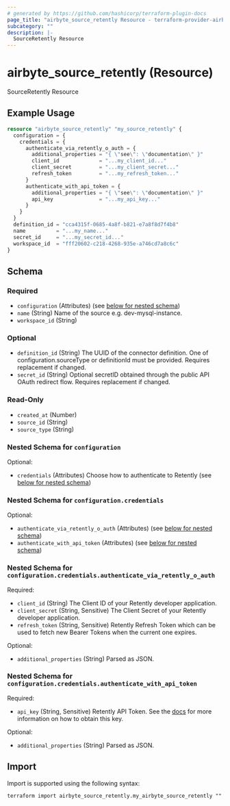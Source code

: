```yaml
---
# generated by https://github.com/hashicorp/terraform-plugin-docs
page_title: "airbyte_source_retently Resource - terraform-provider-airbyte"
subcategory: ""
description: |-
  SourceRetently Resource
---
```


# airbyte_source_retently (Resource)

SourceRetently Resource

## Example Usage

```terraform
resource "airbyte_source_retently" "my_source_retently" {
  configuration = {
    credentials = {
      authenticate_via_retently_o_auth = {
        additional_properties = "{ \"see\": \"documentation\" }"
        client_id             = "...my_client_id..."
        client_secret         = "...my_client_secret..."
        refresh_token         = "...my_refresh_token..."
      }
      authenticate_with_api_token = {
        additional_properties = "{ \"see\": \"documentation\" }"
        api_key               = "...my_api_key..."
      }
    }
  }
  definition_id = "cca4315f-0685-4a8f-b821-e7a8f8d7f4b8"
  name          = "...my_name..."
  secret_id     = "...my_secret_id..."
  workspace_id  = "fff20602-c218-4268-935e-a746cd7a8c6c"
}
```

<!-- schema generated by tfplugindocs -->
## Schema

### Required

- `configuration` (Attributes) (see [below for nested schema](#nestedatt--configuration))
- `name` (String) Name of the source e.g. dev-mysql-instance.
- `workspace_id` (String)

### Optional

- `definition_id` (String) The UUID of the connector definition. One of configuration.sourceType or definitionId must be provided. Requires replacement if changed.
- `secret_id` (String) Optional secretID obtained through the public API OAuth redirect flow. Requires replacement if changed.

### Read-Only

- `created_at` (Number)
- `source_id` (String)
- `source_type` (String)

<a id="nestedatt--configuration"></a>
### Nested Schema for `configuration`

Optional:

- `credentials` (Attributes) Choose how to authenticate to Retently (see [below for nested schema](#nestedatt--configuration--credentials))

<a id="nestedatt--configuration--credentials"></a>
### Nested Schema for `configuration.credentials`

Optional:

- `authenticate_via_retently_o_auth` (Attributes) (see [below for nested schema](#nestedatt--configuration--credentials--authenticate_via_retently_o_auth))
- `authenticate_with_api_token` (Attributes) (see [below for nested schema](#nestedatt--configuration--credentials--authenticate_with_api_token))

<a id="nestedatt--configuration--credentials--authenticate_via_retently_o_auth"></a>
### Nested Schema for `configuration.credentials.authenticate_via_retently_o_auth`

Required:

- `client_id` (String) The Client ID of your Retently developer application.
- `client_secret` (String, Sensitive) The Client Secret of your Retently developer application.
- `refresh_token` (String, Sensitive) Retently Refresh Token which can be used to fetch new Bearer Tokens when the current one expires.

Optional:

- `additional_properties` (String) Parsed as JSON.


<a id="nestedatt--configuration--credentials--authenticate_with_api_token"></a>
### Nested Schema for `configuration.credentials.authenticate_with_api_token`

Required:

- `api_key` (String, Sensitive) Retently API Token. See the <a href="https://app.retently.com/settings/api/tokens">docs</a> for more information on how to obtain this key.

Optional:

- `additional_properties` (String) Parsed as JSON.

## Import

Import is supported using the following syntax:

```shell
terraform import airbyte_source_retently.my_airbyte_source_retently ""
```
